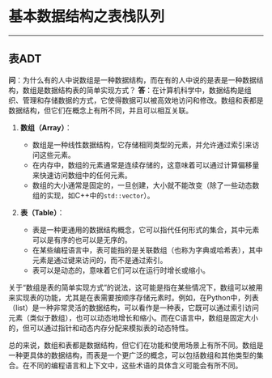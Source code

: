 # 基本数据结构之表栈队列

***

## 表ADT

**问**：为什么有的人中说数组是一种数据结构，而在有的人中说的是表是一种数据结构，数组是数据结构表的简单实现方式？
**答**：在计算机科学中，数据结构是组织、管理和存储数据的方式，它使得数据可以被高效地访问和修改。数组和表都是数据结构，但它们在概念上有所不同，并且可以相互关联。

1. **数组（Array）**：
   - 数组是一种线性数据结构，它存储相同类型的元素，并允许通过索引来访问这些元素。
   - 在内存中，数组的元素通常是连续存储的，这意味着可以通过计算偏移量来快速访问数组中的任何元素。
   - 数组的大小通常是固定的，一旦创建，大小就不能改变（除了一些动态数组的实现，如C++中的`std::vector`）。

2. **表（Table）**：
   - 表是一种更通用的数据结构概念，它可以指代任何形式的集合，其中元素可以是有序的也可以是无序的。
   - 在某些编程语言中，表可能指的是关联数组（也称为字典或哈希表），其中元素是通过键来访问的，而不是通过索引。
   - 表可以是动态的，意味着它们可以在运行时增长或缩小。

关于“数组是表的简单实现方式”的说法，这可能是指在某些情况下，数组可以被用来实现表的功能，尤其是在表需要按顺序存储元素时。例如，在Python中，列表（list）是一种非常灵活的数据结构，可以看作是一种表，它既可以通过索引访问元素（类似于数组），也可以动态地增长和缩小。而在C语言中，数组是固定大小的，但可以通过指针和动态内存分配来模拟表的动态特性。

总的来说，数组和表都是数据结构，但它们在功能和使用场景上有所不同。数组是一种更具体的数据结构，而表是一个更广泛的概念，可以包括数组和其他类型的集合。在不同的编程语言和上下文中，这些术语的具体含义可能会有所不同。

